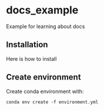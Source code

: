 # docs_example
Example for learning about docs

## Installation

Here is how to install

## Create environment

Create conda environment with:

    conda env create -f environment.yml